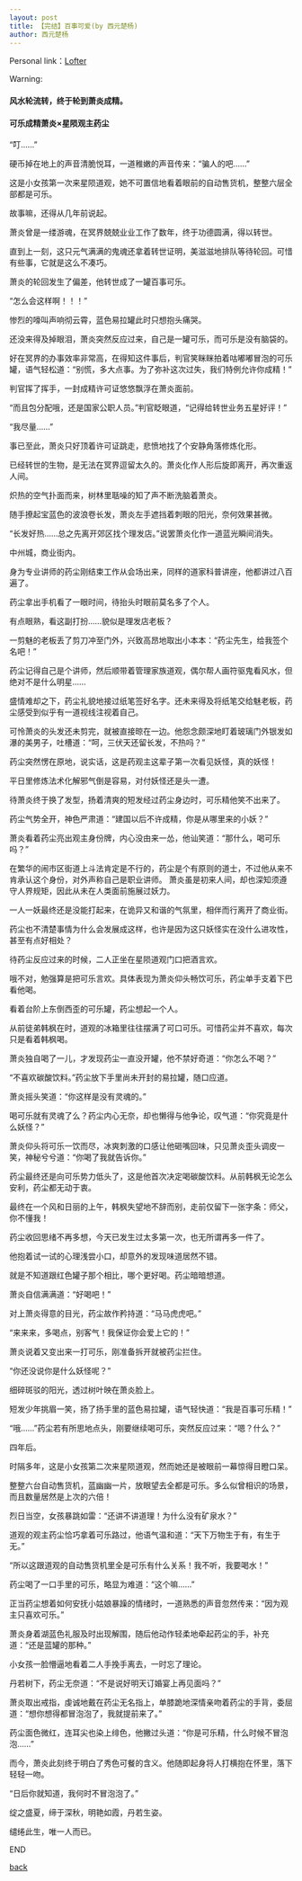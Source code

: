 ```yaml
---
layout: post
title: 【完结】百事可爱(by 西元楚杨)
author: 西元楚杨
---
```


Personal link：[Lofter](http://xiyuanchuyang.lofter.com/)

Warning:



#### 风水轮流转，终于轮到萧炎成精。
#### 可乐成精萧炎×星陨观主药尘　　


“叮……”

硬币掉在地上的声音清脆悦耳，一道稚嫩的声音传来：“骗人的吧……”

这是小女孩第一次来星陨道观，她不可置信地看着眼前的自动售货机，整整六层全部都是可乐。

故事嘛，还得从几年前说起。

萧炎曾是一缕游魂，在冥界兢兢业业工作了数年，终于功德圆满，得以转世。

直到上一刻，这只元气满满的鬼魂还拿着转世证明，美滋滋地排队等待轮回。可惜有些事，它就是这么不凑巧。

萧炎的轮回发生了偏差，他转世成了一罐百事可乐。

“怎么会这样啊！！！”

惨烈的嚎叫声响彻云霄，蓝色易拉罐此时只想抱头痛哭。

还没来得及掉眼泪，萧炎突然反应过来，自己是一罐可乐，而可乐是没有脑袋的。　

好在冥界的办事效率非常高，在得知这件事后，判官笑眯眯拍着咕嘟嘟冒泡的可乐罐，语气轻松道：“别慌，多大点事。为了弥补这次过失，我们特例允许你成精！”

判官挥了挥手，一封成精许可证悠悠飘浮在萧炎面前。

“而且包分配哦，还是国家公职人员。”判官眨眼道，“记得给转世业务五星好评！”

“我尽量……”

事已至此，萧炎只好顶着许可证跳走，悲愤地找了个安静角落修炼化形。

已经转世的生物，是无法在冥界逗留太久的。萧炎化作人形后旋即离开，再次重返人间。

炽热的空气扑面而来，树林里聒噪的知了声不断洗脑着萧炎。

随手撩起宝蓝色的波浪卷长发，萧炎左手遮挡着刺眼的阳光，奈何效果甚微。

“长发好热……总之先离开郊区找个理发店。”说罢萧炎化作一道蓝光瞬间消失。

中州城，商业街内。

身为专业讲师的药尘刚结束工作从会场出来，同样的道家科普讲座，他都讲过八百遍了。

药尘拿出手机看了一眼时间，待抬头时眼前莫名多了个人。

有点眼熟，看这副打扮……貌似是理发店老板？

一剪魅的老板丢了剪刀冲至门外，兴致高昂地取出小本本：“药尘先生，给我签个名吧！”

药尘记得自己是个讲师，然后顺带着管理家族道观，偶尔帮人画符驱鬼看风水，但绝对不是什么明星……

盛情难却之下，药尘礼貌地接过纸笔签好名字。还未来得及将纸笔交给魅老板，药尘感受到似乎有一道视线注视着自己。

可怜萧炎的头发还未剪完，就被直接晾在一边。他怨念颇深地盯着玻璃门外银发如瀑的美男子，吐槽道：“呵，三伏天还留长发，不热吗？”

药尘突然愣在原地，说实话，这是药观主这辈子第一次看见妖怪，真的妖怪！

平日里修炼法术化解邪气倒是容易，对付妖怪还是头一遭。

待萧炎终于换了发型，扬着清爽的短发经过药尘身边时，可乐精他笑不出来了。

药尘气势全开，神色严肃道：“建国以后不许成精，你是从哪里来的小妖？”

萧炎看着药尘亮出观主身份牌，内心没由来一怂，他讪笑道：“那什么，喝可乐吗？”

在繁华的闹市区街道上斗法肯定是不行的，药尘是个有原则的道士，不过他从来不肯承认这个身份，对外声称自己是职业讲师。
萧炎虽是初来人间，却也深知须遵守人界规矩，因此从未在人类面前施展过妖力。

一人一妖最终还是没能打起来，在诡异又和谐的气氛里，相伴而行离开了商业街。

药尘也不清楚事情为什么会发展成这样，也许是因为这只妖怪实在没什么进攻性，甚至有点好相处？

待药尘反应过来的时候，二人正坐在星陨道观门口把酒言欢。

哦不对，勉强算是把可乐言欢。具体表现为萧炎仰头畅饮可乐，药尘单手支着下巴看他喝。

看着台阶上东倒西歪的可乐罐，药尘想起一个人。

从前徒弟韩枫在时，道观的冰箱里往往摆满了可口可乐。可惜药尘并不喜欢，每次只是看着韩枫喝。

萧炎独自喝了一儿，才发现药尘一直没开罐，他不禁好奇道：“你怎么不喝？”

“不喜欢碳酸饮料。”药尘放下手里尚未开封的易拉罐，随口应道。

萧炎摇头笑道：“你这样是没有灵魂的。”

喝可乐就有灵魂了么？药尘内心无奈，却也懒得与他争论，叹气道：“你究竟是什么妖怪？”

萧炎仰头将可乐一饮而尽，冰爽刺激的口感让他砸嘴回味，只见萧炎歪头调皮一笑，神秘兮兮道：“你喝了我就告诉你。”

药尘最终还是向可乐势力低头了，这是他首次决定喝碳酸饮料。从前韩枫无论怎么安利，药尘都无动于衷。

最终在一个风和日丽的上午，韩枫失望地不辞而别，走前仅留下一张字条：师父，你不懂我！

药尘收回思绪不再多想，今天已发生过太多第一次，也无所谓再多一件了。　

他抱着试一试的心理浅尝小口，却意外的发现味道居然不错。

就是不知道跟红色罐子那个相比，哪个更好喝。药尘暗暗想道。

萧炎自信满满道：“好喝吧！”

对上萧炎得意的目光，药尘故作矜持道：“马马虎虎吧。”

“来来来，多喝点，别客气！我保证你会爱上它的！”

萧炎说着又变出来一打可乐，刚准备拆开就被药尘拦住。

“你还没说你是什么妖怪呢？”

细碎斑驳的阳光，透过树叶映在萧炎脸上。

短发少年挑眉一笑，扬了扬手里的蓝色易拉罐，语气轻快道：“我是百事可乐精！”

“哦……”药尘若有所思地点头，刚要继续喝可乐，突然反应过来：“嗯？什么？”

四年后。

时隔多年，这是小女孩第二次来星陨道观，然而她还是被眼前一幕惊得目瞪口呆。

整整六台自动售货机，蓝幽幽一片，放眼望去全都是可乐。多么似曾相识的场景，而且数量居然是上次的六倍！

烈日当空，女孩暴跳如雷：“还讲不讲道理！为什么没有矿泉水？”

道观的观主药尘恰巧拿着可乐路过，他语气温和道：“天下万物生于有，有生于无。”

“所以这跟道观的自动售货机里全是可乐有什么关系！我不听，我要喝水！”

药尘喝了一口手里的可乐，略显为难道：“这个嘛……”

正当药尘想着如何安抚小姑娘暴躁的情绪时，一道熟悉的声音忽然传来：“因为观主只喜欢可乐。”

萧炎身着湖蓝色礼服及时出现解围，随后他动作轻柔地牵起药尘的手，补充道：“还是蓝罐的那种。”

小女孩一脸懵逼地看着二人手挽手离去，一时忘了理论。

丹若树下，药尘无奈道：“不是说好明天订婚宴上再见面吗？”

萧炎取出戒指，虔诚地戴在药尘无名指上，单膝跪地深情亲吻着药尘的手背，委屈道：“想你想得都冒泡泡了，我就提前来了。”

药尘面色微红，连耳尖也染上绯色，他撇过头道：“你是可乐精，什么时候不冒泡泡……”

而今，萧炎此刻终于明白了秀色可餐的含义。他随即起身将人打横抱在怀里，落下轻轻一吻。

“日后你就知道，我何时不冒泡泡了。”

绽之盛夏，缔于深秋，明艳如霞，丹若生姿。

缱绻此生，唯一人而已。


END

[back](https://allforyanchen.github.io/)
